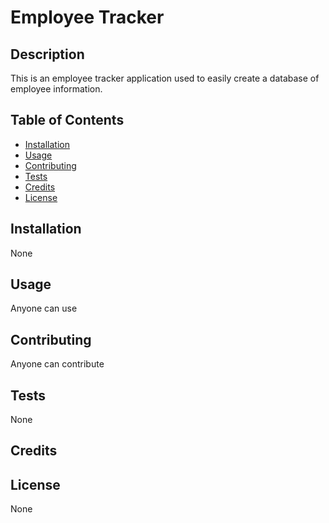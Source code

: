 # Employee Tracker

## Description
This is an employee tracker application used to easily create a database of employee information.

## Table of Contents
- [Installation](#installation)
- [Usage](#usage)
- [Contributing](#contributing)
- [Tests](#tests)
- [Credits](#credits)
- [License](#license)

## Installation
None

## Usage
Anyone can use

## Contributing
Anyone can contribute

## Tests
None

## Credits


## License
None